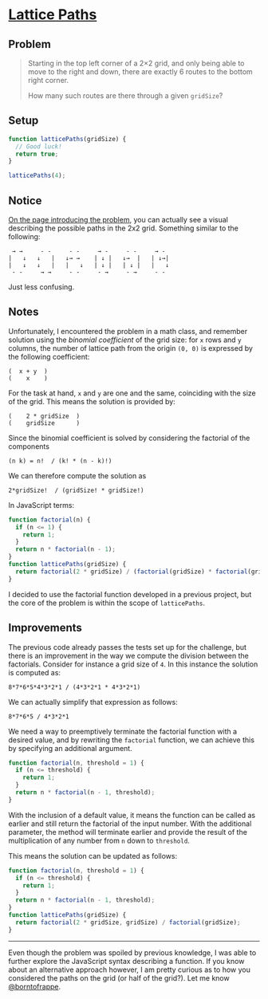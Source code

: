 # [Lattice Paths](https://www.freecodecamp.org/learn/coding-interview-prep/project-euler/problem-15-lattice-paths)

## Problem

> Starting in the top left corner of a 2×2 grid, and only being able to move to the right and down, there are exactly 6 routes to the bottom right corner.
>
> How many such routes are there through a given `gridSize`?

## Setup

```js
function latticePaths(gridSize) {
  // Good luck!
  return true;
}

latticePaths(4);
```

## Notice

[On the page introducing the problem](https://www.freecodecamp.org/learn/coding-interview-prep/project-euler/problem-15-lattice-paths), you can actually see a visual describing the possible paths in the 2x2 grid. Something similar to the following:

```code
 → →     - -     - -     → -     - -     → -
|   ↓   ↓   |   ↓→ →    | ↓ |   ↓→  |   | ↓→|
|   ↓   ↓   |   |   ↓   | ↓ |   | ↓ |   |   ↓
 - -     → →     - -     - →     - →     - -
```

Just less confusing.

## Notes

Unfortunately, I encountered the problem in a math class, and remember solution using the _binomial coefficient_ of the grid size: for `x` rows and `y` columns, the number of lattice path from the origin `(0, 0)` is expressed by the following coefficient:

```
(  x + y  )
(    x    )
```

For the task at hand, `x` and `y` are one and the same, coinciding with the size of the grid. This means the solution is provided by:

```
(    2 * gridSize  )
(    gridSize      )
```

Since the binomial coefficient is solved by considering the factorial of the components

```
(n k) = n!  / (k! * (n - k)!)
```

We can therefore compute the solution as

```
2*gridSize!  / (gridSize! * gridSize!)
```

In JavaScript terms:

```js
function factorial(n) {
  if (n <= 1) {
    return 1;
  }
  return n * factorial(n - 1);
}
function latticePaths(gridSize) {
  return factorial(2 * gridSize) / (factorial(gridSize) * factorial(gridSize));
}
```

I decided to use the factorial function developed in a previous project, but the core of the problem is within the scope of `latticePaths`.

## Improvements

The previous code already passes the tests set up for the challenge, but there is an improvement in the way we compute the division between the factorials. Consider for instance a grid size of `4`. In this instance the solution is computed as:

```
8*7*6*5*4*3*2*1 / (4*3*2*1 * 4*3*2*1)
```

We can actually simplify that expression as follows:

```
8*7*6*5 / 4*3*2*1
```

We need a way to preemptively terminate the factorial function with a desired value, and by rewriting the `factorial` function, we can achieve this by specifying an additional argument.

```js
function factorial(n, threshold = 1) {
  if (n <= threshold) {
    return 1;
  }
  return n * factorial(n - 1, threshold);
}
```

With the inclusion of a default value, it means the function can be called as earlier and still return the factorial of the input number. With the additional parameter, the method will terminate earlier and provide the result of the multiplication of any number from `n` down to `threshold`.

This means the solution can be updated as follows:

```js
function factorial(n, threshold = 1) {
  if (n <= threshold) {
    return 1;
  }
  return n * factorial(n - 1, threshold);
}
function latticePaths(gridSize) {
  return factorial(2 * gridSize, gridSize) / factorial(gridSize);
}
```

---

Even though the problem was spoiled by previous knowledge, I was able to further explore the JavaScript syntax describing a function. If you know about an alternative approach however, I am pretty curious as to how you considered the paths on the grid (or half of the grid?). Let me know [@borntofrappe](https://twitter.com/borntofrappe).
